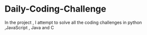 # Daily-Coding-Challenge
In the project , I attempt to solve all the coding challenges in python ,JavaScript , Java and C

